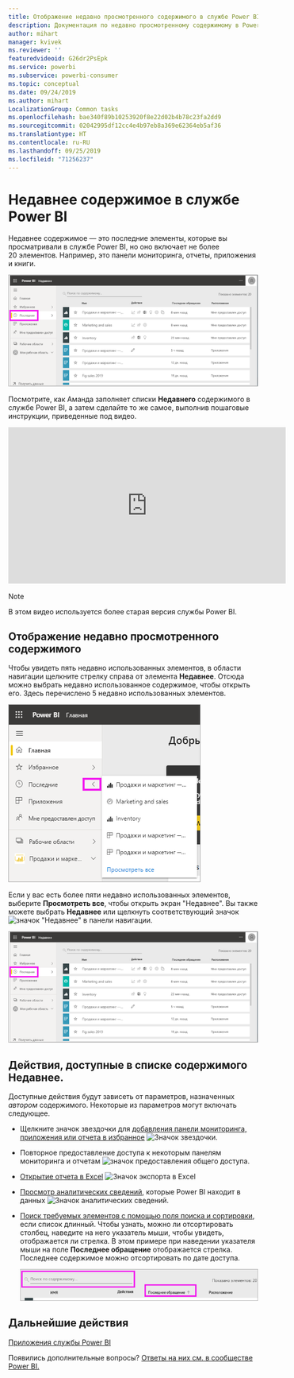 ```yaml
---
title: Отображение недавно просмотренного содержимого в службе Power BI
description: Документация по недавно просмотренному содержимому в Power BI
author: mihart
manager: kvivek
ms.reviewer: ''
featuredvideoid: G26dr2PsEpk
ms.service: powerbi
ms.subservice: powerbi-consumer
ms.topic: conceptual
ms.date: 09/24/2019
ms.author: mihart
LocalizationGroup: Common tasks
ms.openlocfilehash: bae340f89b10253920f8e22d02b4b78c23fa2dd9
ms.sourcegitcommit: 02042995df12cc4e4b97eb8a369e62364eb5af36
ms.translationtype: HT
ms.contentlocale: ru-RU
ms.lasthandoff: 09/25/2019
ms.locfileid: "71256237"
---
```

# <a name="recent-content-in-the-power-bi-service"></a>**Недавнее** содержимое в службе Power BI
Недавнее содержимое — это последние элементы, которые вы просматривали в службе Power BI, но оно включает не более 20 элементов.  Например, это панели мониторинга, отчеты, приложения и книги.

![Окно недавнего содержимого](./media/end-user-recent/power-bi-recent.png)

Посмотрите, как Аманда заполняет списки **Недавнего** содержимого в службе Power BI, а затем сделайте то же самое, выполнив пошаговые инструкции, приведенные под видео.

<iframe width="560" height="315" src="https://www.youtube.com/embed/G26dr2PsEpk" frameborder="0" allowfullscreen></iframe>

> [!NOTE]
> В этом видео используется более старая версия службы Power BI.

## <a name="display-recent-content"></a>Отображение недавно просмотренного содержимого
Чтобы увидеть пять недавно использованных элементов, в области навигации щелкните стрелку справа от элемента **Недавнее**.  Отсюда можно выбрать недавно использованное содержимое, чтобы открыть его. Здесь перечислено 5 недавно использованных элементов.

![Всплывающий элемент недавнего содержимого](./media/end-user-recent/power-bi-recent-flyout.png)

Если у вас есть более пяти недавно использованных элементов, выберите **Просмотреть все**, чтобы открыть экран "Недавнее". Вы также можете выбрать **Недавнее** или щелкнуть соответствующий значок ![значок "Недавнее"](./media/end-user-recent/power-bi-icon.png) в панели навигации.

![отображение всего недавно просмотренного содержимого](./media/end-user-recent/power-bi-recent.png)

## <a name="actions-available-from-the-recent-content-list"></a>Действия, доступные в списке содержимого **Недавнее**.
Доступные действия будут зависеть от параметров, назначенных *автором* содержимого. Некоторые из параметров могут включать следующее.
* Щелкните значок звездочки для [добавления панели мониторинга, приложения или отчета в избранное](end-user-favorite.md) ![Значок звездочки](./media/end-user-shared-with-me/power-bi-star-icon.png).
* Повторное предоставление доступа к некоторым панелям мониторинга и отчетам  ![значок предоставления общего доступа](./media/end-user-shared-with-me/power-bi-share-icon-new.png).
* [Открытие отчета в Excel](end-user-export.md) ![Значок экспорта в Excel](./media/end-user-shared-with-me/power-bi-excel.png) 
* [Просмотр аналитических сведений](end-user-insights.md), которые Power BI находит в данных ![Значок аналитических сведений](./media/end-user-shared-with-me/power-bi-insights.png).
* [Поиск требуемых элементов с помощью поля поиска и сортировки](end-user-search-sort.md), если список длинный. Чтобы узнать, можно ли отсортировать столбец, наведите на него указатель мыши, чтобы увидеть, отображается ли стрелка. В этом примере при наведении указателя мыши на поле **Последнее обращение** отображается стрелка. Последнее содержимое можно отсортировать по дате доступа. 

    ![Сортировка всего недавно просмотренного содержимого](./media/end-user-recent/power-bi-recent-sort.png)


## <a name="next-steps"></a>Дальнейшие действия
[Приложения службы Power BI](end-user-apps.md)

Появились дополнительные вопросы? [Ответы на них см. в сообществе Power BI.](http://community.powerbi.com/)


